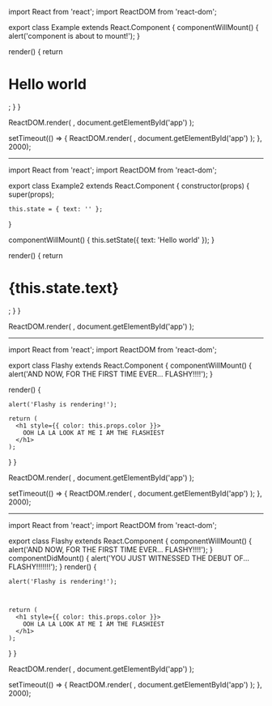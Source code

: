 import React from 'react';
import ReactDOM from 'react-dom';

export class Example extends React.Component {
  componentWillMount() {
    alert('component is about to mount!');
  }

  render() {
    return <h1>Hello world</h1>;
  }
}

ReactDOM.render(
  <Example />,
  document.getElementById('app')
);

setTimeout(() => {
  ReactDOM.render(
    <Example />,
    document.getElementById('app')
  );
}, 2000);

---

import React from 'react';
import ReactDOM from 'react-dom';

export class Example2 extends React.Component {
  constructor(props) {
    super(props);

    this.state = { text: '' };
  }

  componentWillMount() {
    this.setState({ text: 'Hello world' });
  }

  render() {
    return <h1>{this.state.text}</h1>;
  }
}

ReactDOM.render(
  <Example2 />,
  document.getElementById('app')
);

--- 

import React from 'react';
import ReactDOM from 'react-dom';

export class Flashy extends React.Component {
  componentWillMount() {
     	alert('AND NOW, FOR THE FIRST TIME EVER...  FLASHY!!!!');
  }

  render() {

    alert('Flashy is rendering!');
    
    return (
      <h1 style={{ color: this.props.color }}>
        OOH LA LA LOOK AT ME I AM THE FLASHIEST
      </h1>
    );
  }
}

ReactDOM.render(
  <Flashy color='red' />,
  document.getElementById('app')
);


setTimeout(() => {
  ReactDOM.render(
    <Flashy color='green' />,
    document.getElementById('app')
  );
}, 2000);

---
import React from 'react';
import ReactDOM from 'react-dom';

export class Flashy extends React.Component {
  componentWillMount() {
    alert('AND NOW, FOR THE FIRST TIME EVER...  FLASHY!!!!');
  }
componentDidMount() {
  alert('YOU JUST WITNESSED THE DEBUT OF...  FLASHY!!!!!!!');
}
  render() {

    alert('Flashy is rendering!');

    

    return (
      <h1 style={{ color: this.props.color }}>
        OOH LA LA LOOK AT ME I AM THE FLASHIEST
      </h1>
    );
  }
}

ReactDOM.render(
  <Flashy color='red' />,
  document.getElementById('app')
);

setTimeout(() => {
  ReactDOM.render(
    <Flashy color='green' />,
    document.getElementById('app')
  );
}, 2000);